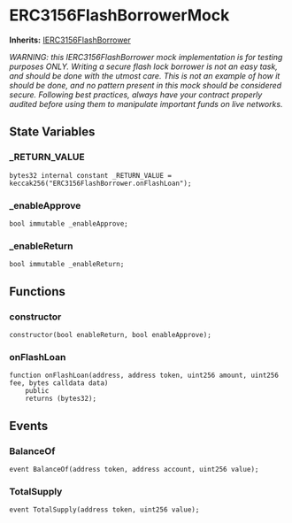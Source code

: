 # ERC3156FlashBorrowerMock
**Inherits:**
[IERC3156FlashBorrower](/lib/openzeppelin-contracts/contracts/interfaces/IERC3156FlashBorrower.sol/interface.IERC3156FlashBorrower.md)

*WARNING: this IERC3156FlashBorrower mock implementation is for testing purposes ONLY.
Writing a secure flash lock borrower is not an easy task, and should be done with the utmost care.
This is not an example of how it should be done, and no pattern present in this mock should be considered secure.
Following best practices, always have your contract properly audited before using them to manipulate important funds on
live networks.*


## State Variables
### _RETURN_VALUE

```solidity
bytes32 internal constant _RETURN_VALUE = keccak256("ERC3156FlashBorrower.onFlashLoan");
```


### _enableApprove

```solidity
bool immutable _enableApprove;
```


### _enableReturn

```solidity
bool immutable _enableReturn;
```


## Functions
### constructor


```solidity
constructor(bool enableReturn, bool enableApprove);
```

### onFlashLoan


```solidity
function onFlashLoan(address, address token, uint256 amount, uint256 fee, bytes calldata data)
    public
    returns (bytes32);
```

## Events
### BalanceOf

```solidity
event BalanceOf(address token, address account, uint256 value);
```

### TotalSupply

```solidity
event TotalSupply(address token, uint256 value);
```


